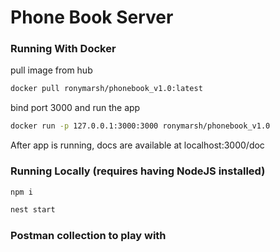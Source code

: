 # Phone Book Server

### Running With Docker

pull image from hub 

```sh
docker pull ronymarsh/phonebook_v1.0:latest
```

bind port 3000 and run the app
```sh
docker run -p 127.0.0.1:3000:3000 ronymarsh/phonebook_v1.0
```

After app is running, docs are available at localhost:3000/doc

### Running Locally (requires having NodeJS installed)

```sh
npm i
```

```sh
nest start
```

### Postman collection to play with
